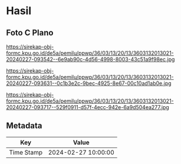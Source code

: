 # Hasil

## Foto C Plano

https://sirekap-obj-formc.kpu.go.id/de5a/pemilu/ppwp/36/03/13/20/13/3603132013021-20240227-093542--6e9ab90c-4d56-4998-8003-43c51a9f98ec.jpg

https://sirekap-obj-formc.kpu.go.id/de5a/pemilu/ppwp/36/03/13/20/13/3603132013021-20240227-093631--0c1b3e2c-9bec-4925-8e67-00c10ad1ab0e.jpg

https://sirekap-obj-formc.kpu.go.id/de5a/pemilu/ppwp/36/03/13/20/13/3603132013021-20240227-093717--529f0911-d57f-4ecc-942e-6a9d504ea277.jpg


## Metadata

| Key        | Value               |
| ---------- | ------------------- |
| Time Stamp | 2024-02-27 10:00:00 |



